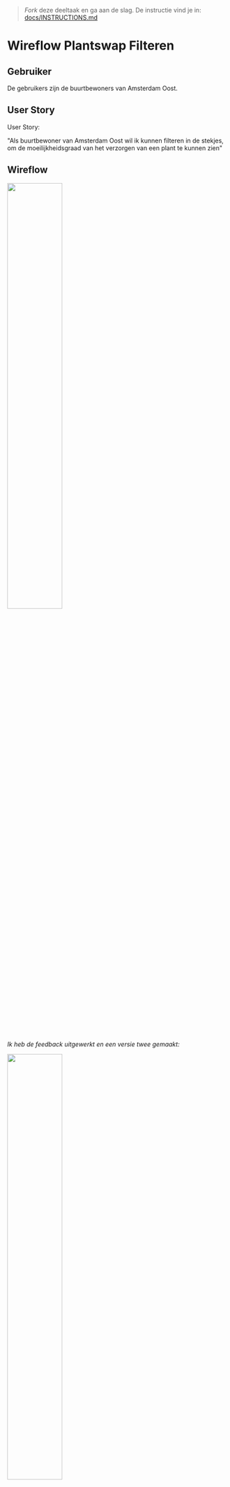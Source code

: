 > _Fork_ deze deeltaak en ga aan de slag. De instructie vind je in: [docs/INSTRUCTIONS.md](docs/INSTRUCTIONS.md)

# Wireflow Plantswap Filteren
<!-- Geef je opdracht een titel en schrijf in één zin wat het is -->

## Gebruiker
<!-- Het is duidelijk wie de gebruiker is -->
De gebruikers zijn de buurtbewoners van Amsterdam Oost.

## User Story
<!-- Er is een User Story geschreven van de interactie -->
User Story:

"Als buurtbewoner van Amsterdam Oost wil ik kunnen filteren in de stekjes, om de moeilijkheidsgraad van het verzorgen van een plant te kunnen zien"

## Wireflow
<!-- Toon de wireflow -->
<img src="https://user-images.githubusercontent.com/112855878/207050830-b9790194-8da1-4720-875a-0c9d14dc1b65.jpg" width="50%">

_Ik heb de feedback uitgewerkt en een versie twee gemaakt:_

<img src="https://user-images.githubusercontent.com/112855878/207050840-de7e26d9-95d7-4207-9b1f-c00fc10178ec.jpg" width="50%">

